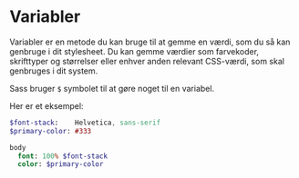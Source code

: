# Variabler

Variabler er en metode du kan bruge til at gemme en værdi, som du så kan genbruge i dit stylesheet. Du kan gemme værdier som farvekoder, skrifttyper og størrelser eller enhver anden relevant CSS-værdi, som skal genbruges i dit system. 

Sass bruger `$` symbolet til at gøre noget til en variabel. 

Her er et eksempel:

```sass
$font-stack:    Helvetica, sans-serif
$primary-color: #333

body
  font: 100% $font-stack
  color: $primary-color
```
